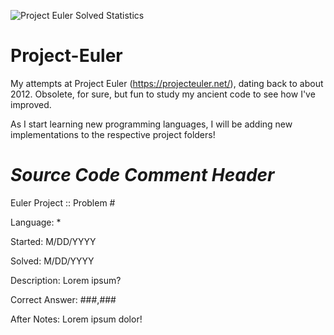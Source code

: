 ![Project Euler Solved Statistics](https://projecteuler.net/profile/TonyCardillo.png)

# Project-Euler
My attempts at Project Euler (https://projecteuler.net/), dating back to about 2012. Obsolete, for sure, but fun to study my ancient code to see how I've improved.

As I start learning new programming languages, I will be adding new implementations to the respective project folders!



# *Source Code Comment Header*

Euler Project :: Problem #

Language: *

Started: M/DD/YYYY

Solved:  M/DD/YYYY

Description:
Lorem ipsum?

Correct Answer:
###,###

After Notes:
Lorem ipsum dolor! 

